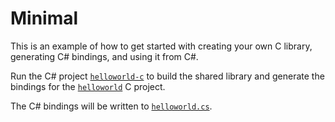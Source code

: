 # Minimal

This is an example of how to get started with creating your own C library, generating C# bindings, and using it from C#.

Run the C# project [`helloworld-c`](/src/dotnet/examples/helloworld/helloworld-c/Program.cs) to build the shared library and generate the bindings for the [`helloworld`](/src/c/examples/helloworld/helloworld-c/Program.cs) C project.

The C# bindings will be written to [`helloworld.cs`](/src/dotnet/examples/helloworld/helloworld-cs/helloworld.cs).

